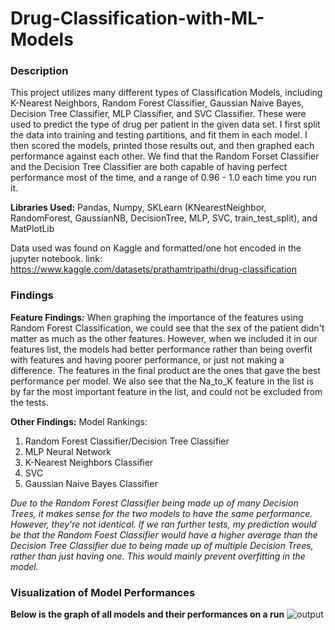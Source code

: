 # Drug-Classification-with-ML-Models
### Description
This project utilizes many different types of Classification Models, including K-Nearest Neighbors, Random Forest Classifier, Gaussian Naive Bayes, Decision Tree Classifier, MLP Classifier, and SVC Classifier. These were used to predict the type of drug per patient in the given data set. I first split the data into training and testing partitions, and fit them in each model. I then scored the models, printed those results out, and then graphed each performance against each other. We find that the Random Forset Classifier and the Decision Tree Classifier are both capable of having perfect performance most of the time, and a range of 0.96 - 1.0 each time you run it. 

**Libraries Used:** Pandas, Numpy, SKLearn (KNearestNeighbor, RandomForest, GaussianNB, DecisionTree, MLP, SVC, train_test_split), and MatPlotLib

Data used was found on Kaggle and formatted/one hot encoded in the jupyter notebook.
link: https://www.kaggle.com/datasets/prathamtripathi/drug-classification

### Findings
**Feature Findings:** When graphing the importance of the features using Random Forest Classification, we could see that the sex of the patient didn't matter as much as the other features. However, when we included it in our features list, the models had better performance rather than being overfit with features and having poorer performance, or just not making a difference. The features in the final product are the ones that gave the best performance per model. We also see that the Na_to_K feature in the list is by far the most important feature in the list, and could not be excluded from the tests.

**Other Findings:** Model Rankings:
1. Random Forest Classifier/Decision Tree Classifier
2. MLP Neural Network
3. K-Nearest Neighbors Classifier
4. SVC
5. Gaussian Naive Bayes Classifier

*Due to the Random Forest Classifier being made up of many Decision Trees, it makes sense for the two models to have the same performance. However, they're not identical. If we ran further tests, my prediction would be that the Random Foest Classifier would have a higher average than the Decision Tree Classifier due to being made up of multiple Decision Trees, rather than just having one. This would mainly prevent overfitting in the model.*

### Visualization of Model Performances
**Below is the graph of all models and their performances on a run**
![output](https://github.com/lcswnn/Drug-Classification-with-ML-Models/assets/118494460/422440fa-8dc5-4424-a288-6d2b7b7d955f)
